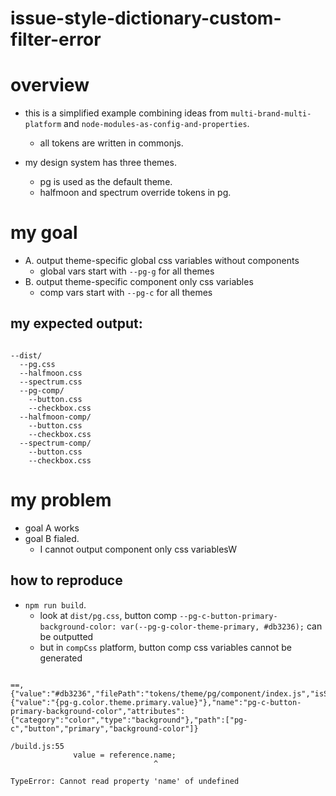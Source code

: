 # issue-style-dictionary-custom-filter-error

# overview

- this is a simplified example combining ideas from `multi-brand-multi-platform` and `node-modules-as-config-and-properties`.
  - all tokens are written in commonjs.

- my design system has three themes. 
  - pg is used as the default theme. 
  - halfmoon and spectrum override tokens in pg.

# my goal

- A. output theme-specific global css variables without components
  - global vars start with `--pg-g` for all themes
- B. output theme-specific component only css variables
  - comp vars start with `--pg-c` for all themes

## my expected output:

``` 

--dist/
  --pg.css
  --halfmoon.css
  --spectrum.css
  --pg-comp/
    --button.css
    --checkbox.css
  --halfmoon-comp/
    --button.css
    --checkbox.css
  --spectrum-comp/
    --button.css
    --checkbox.css

```

# my problem

- goal A works
- goal B fialed. 
  - I cannot output component only css variablesW

## how to reproduce

- `npm run build`.
  - look at `dist/pg.css`, button comp `--pg-c-button-primary-background-color: var(--pg-g-color-theme-primary, #db3236);` can be outputted
  - but in `compCss` platform, button comp css variables cannot be generated

``` 

==,  {"value":"#db3236","filePath":"tokens/theme/pg/component/index.js","isSource":true,"original":{"value":"{pg-g.color.theme.primary.value}"},"name":"pg-c-button-primary-background-color","attributes":{"category":"color","type":"background"},"path":["pg-c","button","primary","background-color"]}

/build.js:55
              value = reference.name;
                                ^

TypeError: Cannot read property 'name' of undefined

```
